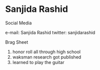 # Sanjida Rashid

Social Media 

e-mail: Sanjida Rashid
twitter: sanjidarashid 

Brag Sheet
1. honor roll all through high school 
2. waksman research got published 
3. learned to play the guitar 
